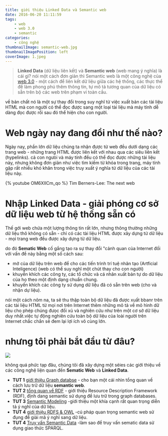 ```yaml
---
title: giới thiệu Linked Data và Semantic web
date: 2016-06-20 11:11:59
tags:
	- web
	- web 3.0
	- semantic
categories:
	- công nghệ		
thumbnailImage: semantic-web.jpg
thumbnailImagePosition: left
coverImage: 1.jpeg
---
```

> **Linked Data** (dữ liệu liên kết) và **Semantic web** (web mang ý nghĩa) là cái gì? nói một cách đơn giản thì  Semantic web là một công nghệ của [web 3.0](/tags/web-3.0) - một cách để liên kết dữ liệu giữa các hệ thống, các thực thể để làm phong phú thêm thông tin, tự mô tả tương quan của dữ liệu có sẵn trên bộ các web trên phạm vi toàn cầu.  

<!--more-->

về bản chất nó là một sự thay đổi trong suy nghĩ từ việc xuất bản các tài liệu HTML mà con người có thể đọc được sang một loại tài liệu mà máy tính dễ dàng đọc được rồi sau đó thể hiện cho con người.

# Web ngày nay đang đổi như thế nào?

Ngày nay, phần lớn dữ liệu chúng ta nhận được từ web đều  dưới dạng các trang web - những trang HTML được liên kết với nhau qua các siêu liên kết (hypelinks). cả con ngưòi và máy tính đều có thể đọc được những tài liệu này, nhưng không đơn giản như việc tìm kiếm từ khóa trong trang, máy tính gặp rất nhiều khó khăn trong việc truy xuất ý nghĩa từ dữ liệu của các tài liệu này.

{% youtube OM6XIICm_qo %}
Tim Berners-Lee: The next web 

# Nhập Linked Data - giải phóng cơ sở dữ liệu web từ hệ thống sẵn có

Thế gới web chứa một lượng thông tin rất lớn, nhưng thông thường những dữ liệu thô không có sẵn - chỉ có các tài liệu HTML được xây dựng từ dữ liệu - mọi trang web đều được xây dựng từ dữ liệu.

do đó **Sematic Web** cố gắng tạo ra sự thay đổi "cảnh quan
 của Internet đối với vấn đề này bằng một số cách sau:
- mở của dữ liệu trên web để cho các tiến trình trí tuệ nhân tạo (Artficial Inteligence) (web có thể suy nghĩ một chút thay cho con người)
- khuyến khích các công ty, các tổ chức và cá nhân xuất bản tự do dữ liệu của họ theo một định dạng chuẩn chung.
- khuyến khích các công ty sử dụng dữ liệu đã có sẵn trên web (cho và nhận dự liệu).

nói một cách nôm na, ta sẽ thu thập toàn bộ dữ liệu đã được xuất bbanr trên các tài liệu HTML từ mọi nơi trên Internet thêm những mô tả về mô hình dữ liệu cho phép chúng đưọc đối xủ và nghiên cứu như trên một cơ sở dữ liệu duy nhất.việc tự động nghiên cứu toàn bộ dữ liệu của loài người trên Internet chắc chắn sẽ đem lại lợi ích vô cùng lớn.

# nhưng tôi phải bắt đầu từ đâu?

![](./2.png)

không quá phức tạp đâu, chúng tôi đã xây dựng một sẻies các giới thiệu về các công nghệ liện quan đến **Sematic Web** và **Linked Data**.

- **TUT 1** [giới thiệu Graph databse](#) - cho bạn một cái nhìn tổng quan về cách lưu trữ dữ liệu **semantic web**.
- **TUT 2** [tổng quan về RDF](#) - giới thiệu Resource Description Framework (RDF), định dang semantic sử dụng để lưu trữ trong graph databases.
- **TUT 3** [Semantic Modeling](#) -giới thiệu một khía cạnh rất quan trọng diễn tả ý nghĩ của dữ liệu.
- **TUT 4** [giới thiệu RDFS & OWL](#) -cú pháp quan trọng semantic web sử đụng để giải mã ý nghĩ sang dữ liệu.
- **TUT 4** [Truy vấn Semantic Data](#) -làm sao để truy vấn sematic data sử dụng giao thức SPARQL.
